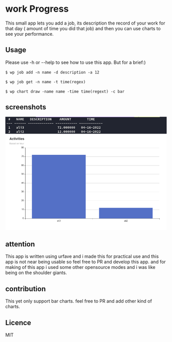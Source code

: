 # work Progress
This small app lets you add a job, its description the record of your work for that day ( amount of time you did that job)
and then you can use charts to see your performance.

## Usage
Please use -h or --help to see how to use this app.
But for a brief:)
```
$ wp job add -n name -d description -a 12
```

```
$ wp job get -n name -t time(regex)
```
```
$ wp chart draw -name name -time time(regext) -c bar
```
## screenshots
![getting datas](https://github.com/alipourhabibi/work-progress/blob/master/images/datas.jpg?raw=true)
![bar chart](https://github.com/alipourhabibi/work-progress/blob/master/images/barchart.jpg?raw=true)

## attention
This app is written using urfave and i made this for practical use and this app is not near being usable so feel free to PR and develop this app.
and for making of this app i used some other opensource modes and i was like being on the shoulder giants.

## contribution
This yet only support bar charts. feel free to PR and add other kind of charts.

## Licence 
MIT

